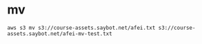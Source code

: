 # mv

```shell
aws s3 mv s3://course-assets.saybot.net/afei.txt s3://course-assets.saybot.net/afei-mv-test.txt
```
